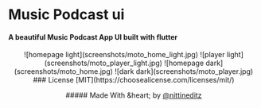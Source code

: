 # Music Podcast ui
 #### A beautiful Music Podcast App UI built with flutter 

<div align="center">
![homepage light](screenshots/moto_home_light.jpg)
![player light](screenshots/moto_player_light.jpg)
![homepage dark](screenshots/moto_home.jpg)
![dark dark](screenshots/moto_player.jpg)
</div>

<div align="center">
### License
[MIT](https://choosealicense.com/licenses/mit/)
</div>

<p align="center">
##### Made With &heart; by <a href="https://www.instagram.com/nittineditz/">@nittineditz</a>
</p>